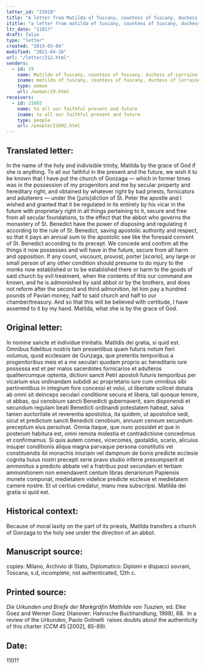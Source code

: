 ```yaml
---
letter_id: "23919"
title: "A letter from Matilda of Tuscany, countess of Tuscany, duchess of Lorraine ()"
ititle: "a letter from matilda of tuscany, countess of tuscany, duchess of lorraine ()"
ltr_date: "1101?"
draft: false
type: "letter"
created: "2014-03-04"
modified: "2021-04-16"
url: "/letter/212.html"
senders:
  - id: 29
    name: Matilda of Tuscany, countess of Tuscany, duchess of Lorraine
    iname: matilda of tuscany, countess of tuscany, duchess of lorraine
    type: woman
    url: /woman/29.html
receivers:
  - id: 21602
    name: to all our faithful present and future
    iname: to all our faithful present and future
    type: people
    url: /people/21602.html
---
```

<h2> Translated letter:</h2><p>In the name of the holy and indivisible trinity, Matilda by the grace of God if she is anything. To all our faithful in the present and the future, we wish it to be known that I have put the church of Gonzaga — which in former times was in the possession of my progenitors and me by secular property and hereditary right, and obtained by whatever right by bad priests, fornicators and adulterers — under the [juris]diction of St. Peter the apostle and I wished and granted that it be regulated in its entirety by his vicar in the future with proprietary right in all things pertaining to it, secure and free from all secular foundations, to the effect that the abbot who governs the monastery of St. Benedict have the power of disposing and regulating it according to the rule of St. Benedict, saving apostolic authority and respect, so that it pays an annual sum to the apostolic see like the foresaid convent of St. Benedict according to its precept. We concede and confirm all the things it now possesses and will have in the future, secure from all harm and opposition. If any count, viscount, provost, porter [<em>scario</em>], any large or small person of any other condition should presume to do injury to the monks now established or to be established there or harm to the goods of said church by evil treatment, when the contents of this our command are known, and he is admonished by said abbot or by the brothers, and does not reform after the second and third admonition, let him pay a hundred pounds of Pavian money, half to said church and half to our chamber/treasury. And so that this will be believed with certitude, I have assented to it by my hand. Matilda, what she is by the grace of God.</p><h2 class="mt-4"> Original letter:</h2>In nomine sancte et individue trinitatis.  Matildis dei gratia, si quid est.  Omnibus fidelibus nostris tam presentibus quam futuris notum fieri volumus, quod ecclesiam de Gunzaga, que preteritis temporibus a progenitoribus meis et a me seculari quodam proprio ac hereditario iure possessa est et per malos sacerdotes fornicarios et adulteros qualitercumque optenta, dictioni sancti Petri apostoli futuris temporibus per vicarium eius ordinandam subdidi ac proprietario iure cum omnibus sibi pertinentibus in integrum fore concessi et volui, ut libertate scilicet donata ab omni sit deinceps seculari conditione secura et libera, tali quoque tenore, ut abbas, qui cenobium sancti Benedicti gubernaverit, eam disponendi et secundum regulam beati Benedicti ordinandi potestatem habeat, salva tamen auctoritate et reverentia apostolica, ita quidem, ut apostolice sedi, sicut et predictum sancti Benedicti cenobium, annuum censum secundum preceptum eius persolvat.  Omnia itaque, que nunc possidet et que in posterum habitura est, omni remota molestia et contradictione concedimus et confirmamus.  Si quis autem comes, vicecomes, gastaldio, scario, alicuius insuper conditionis aliqua magna parvaque persona constitutis vel constituendis ibi monachis iniuriam vel dampnum de bonis predicte ecclesie cognita huius nostri precepti serie pravo studio inferre presumpserit et ammonitus a predicto abbate vel a fratribus post secundam et tertiam ammonitionem non emendaverit centum libras denariorum Papiensis monete componat, medietatem videlice predicte ecclesie et medietatem camere nostre.  Et ut certius credatur, manu mea subscripsi.
Matilda dei gratia si quid est.
<h2 class="mt-4"> Historical context:</h2>Because of moral laxity on the part of its priests, Matilda transfers a church of Gonzaga to the holy see under the direction of an abbot.
<h2 class="mt-4"> Manuscript source:</h2>copies:  Milano, Archivio di Stato, Diplomatico:  Diplomi e dispacci sovrani, Toscana, s.d, incomplete, not authenticated, 12th c.
<h2 class="mt-4"> Printed source:</h2><p><em>Die Urkunden und Briefe der Markgräfin Mathilde von Tuszien</em>, ed. Elke Goez and Werner Goez (Hanover: Hahnsche Buchhandlung, 1998), 68.&nbsp;&nbsp;In a review of the&nbsp;<em>Urkunden</em>, Paolo Golinelli&nbsp; raises doubts about the authenticity of this charter (<em>CCM</em>&nbsp;45 [2002], 85-89).</p><h2 class="mt-4"> Date:</h2>1101?